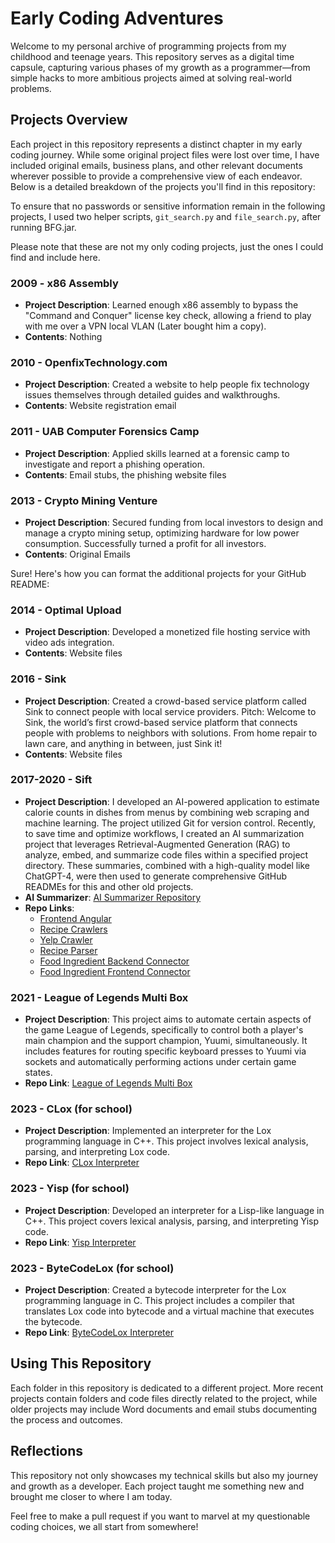 # Early Coding Adventures

Welcome to my personal archive of programming projects from my childhood and teenage years. This repository serves as a digital time capsule, capturing various phases of my growth as a programmer—from simple hacks to more ambitious projects aimed at solving real-world problems.

## Projects Overview

Each project in this repository represents a distinct chapter in my early coding journey. While some original project files were lost over time, I have included original emails, business plans, and other relevant documents wherever possible to provide a comprehensive view of each endeavor. Below is a detailed breakdown of the projects you'll find in this repository:

To ensure that no passwords or sensitive information remain in the following projects, I used two helper scripts, `git_search.py` and `file_search.py`, after running BFG.jar. 

Please note that these are not my only coding projects, just the ones I could find and include here.

### 2009 - x86 Assembly
- **Project Description**: Learned enough x86 assembly to bypass the "Command and Conquer" license key check, allowing a friend to play with me over a VPN local VLAN (Later bought him a copy). 
- **Contents**: Nothing

### 2010 - OpenfixTechnology.com
- **Project Description**: Created a website to help people fix technology issues themselves through detailed guides and walkthroughs.
- **Contents**: Website registration email

### 2011 - UAB Computer Forensics Camp
- **Project Description**: Applied skills learned at a forensic camp to investigate and report a phishing operation.
- **Contents**: Email stubs, the phishing website files

### 2013 - Crypto Mining Venture
- **Project Description**: Secured funding from local investors to design and manage a crypto mining setup, optimizing hardware for low power consumption. Successfully turned a profit for all investors.
- **Contents**: Original Emails

Sure! Here's how you can format the additional projects for your GitHub README:

### 2014 - Optimal Upload
- **Project Description**: Developed a monetized file hosting service with video ads integration.
- **Contents**: Website files

### 2016 - Sink
- **Project Description**: Created a crowd-based service platform called Sink to connect people with local service providers. Pitch: Welcome to Sink, the world’s first crowd-based service platform that connects people with problems to neighbors with solutions. From home repair to lawn care, and anything in between, just Sink it!
- **Contents**: Website files

### 2017-2020 - Sift
- **Project Description**: I developed an AI-powered application to estimate calorie counts in dishes from menus by combining web scraping and machine learning. The project utilized Git for version control. Recently, to save time and optimize workflows, I created an AI summarization project that leverages Retrieval-Augmented Generation (RAG) to analyze, embed, and summarize code files within a specified project directory. These summaries, combined with a high-quality model like ChatGPT-4, were then used to generate comprehensive GitHub READMEs for this and other old projects.
- **AI Summarizer**: [AI Summarizer Repository](https://github.com/tefreeman/ai_summarizer)
- **Repo Links**:
  - [Frontend Angular](https://github.com/tefreeman/foodApp/tree/frontEndApi)
  - [Recipe Crawlers](https://github.com/tefreeman/opencrawl)
  - [Yelp Crawler](https://github.com/tefreeman/ycrawl)
  - [Recipe Parser](https://github.com/tefreeman/recipe_parser)
  - [Food Ingredient Backend Connector](https://github.com/tefreeman/food_connector)
  - [Food Ingredient Frontend Connector](https://github.com/tefreeman/connector-front/tree/master)

### 2021 - League of Legends Multi Box
- **Project Description**: This project aims to automate certain aspects of the game League of Legends, specifically to control both a player's main champion and the support champion, Yuumi, simultaneously. It includes features for routing specific keyboard presses to Yuumi via sockets and automatically performing actions under certain game states.
- **Repo Link**: [League of Legends Multi Box]([https://github.com/tefreeman/LoL-Automation](https://github.com/tefreeman/league-multi-box))

### 2023 - CLox (for school)
- **Project Description**: Implemented an interpreter for the Lox programming language in C++. This project involves lexical analysis, parsing, and interpreting Lox code.
- **Repo Link**: [CLox Interpreter](https://github.com/tefreeman/CLox)

### 2023 - Yisp (for school)
- **Project Description**: Developed an interpreter for a Lisp-like language in C++. This project covers lexical analysis, parsing, and interpreting Yisp code.
- **Repo Link**: [Yisp Interpreter](https://github.com/tefreeman/Yisp)

### 2023 - ByteCodeLox (for school)
- **Project Description**: Created a bytecode interpreter for the Lox programming language in C. This project includes a compiler that translates Lox code into bytecode and a virtual machine that executes the bytecode.
- **Repo Link**: [ByteCodeLox Interpreter](https://github.com/tefreeman/ByteCodeLox)

## Using This Repository

Each folder in this repository is dedicated to a different project. More recent projects contain folders and code files directly related to the project, while older projects may include Word documents and email stubs documenting the process and outcomes.

## Reflections

This repository not only showcases my technical skills but also my journey and growth as a developer. Each project taught me something new and brought me closer to where I am today.

Feel free to make a pull request if you want to marvel at my questionable coding choices, we all start from somewhere!
